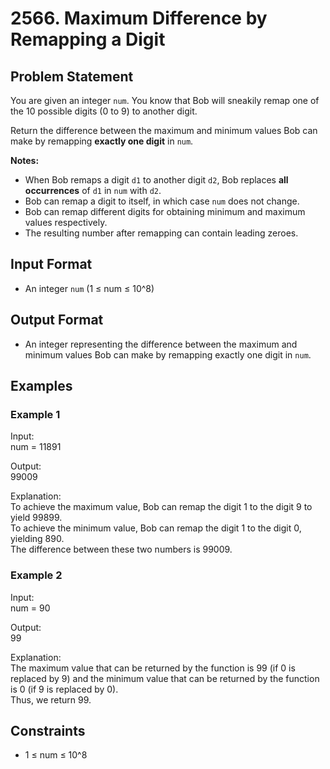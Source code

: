 # 2566. Maximum Difference by Remapping a Digit

## Problem Statement

You are given an integer `num`. You know that Bob will sneakily remap one of the 10 possible digits (0 to 9) to another digit.

Return the difference between the maximum and minimum values Bob can make by remapping **exactly one digit** in `num`.

**Notes:**
- When Bob remaps a digit `d1` to another digit `d2`, Bob replaces **all occurrences** of `d1` in `num` with `d2`.
- Bob can remap a digit to itself, in which case `num` does not change.
- Bob can remap different digits for obtaining minimum and maximum values respectively.
- The resulting number after remapping can contain leading zeroes.

## Input Format

- An integer `num` (1 ≤ num ≤ 10^8)

## Output Format

- An integer representing the difference between the maximum and minimum values Bob can make by remapping exactly one digit in `num`.

## Examples

### Example 1

Input:  
num = 11891

Output:  
99009

Explanation:  
To achieve the maximum value, Bob can remap the digit 1 to the digit 9 to yield 99899.  
To achieve the minimum value, Bob can remap the digit 1 to the digit 0, yielding 890.  
The difference between these two numbers is 99009.

### Example 2

Input:  
num = 90

Output:  
99

Explanation:  
The maximum value that can be returned by the function is 99 (if 0 is replaced by 9) and the minimum value that can be returned by the function is 0 (if 9 is replaced by 0).  
Thus, we return 99.

## Constraints

- 1 ≤ num ≤ 10^8
